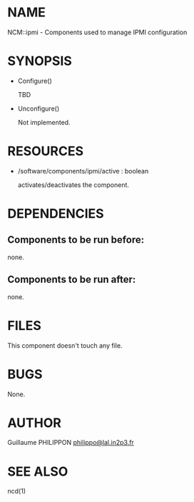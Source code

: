 # NAME

NCM::ipmi - Components used to manage IPMI configuration

# SYNOPSIS

- Configure()

    TBD

- Unconfigure()

    Not implemented.

# RESOURCES

- /software/components/ipmi/active : boolean

    activates/deactivates the component.

# DEPENDENCIES

## Components to be run before:

none.

## Components to be run after:

none.

# FILES

This component doesn't touch any file.

# BUGS

None.

# AUTHOR

Guillaume PHILIPPON <philippo@lal.in2p3.fr>

# SEE ALSO

ncd(1)
